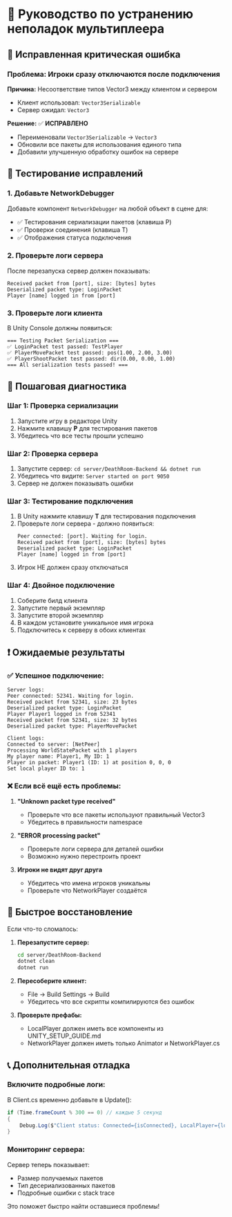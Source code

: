 # 🔧 Руководство по устранению неполадок мультиплеера

## 🚨 Исправленная критическая ошибка

### Проблема: Игроки сразу отключаются после подключения

**Причина:** Несоответствие типов Vector3 между клиентом и сервером

- Клиент использовал: `Vector3Serializable`
- Сервер ожидал: `Vector3`

**Решение:** ✅ **ИСПРАВЛЕНО**

- Переименовали `Vector3Serializable` → `Vector3`
- Обновили все пакеты для использования единого типа
- Добавили улучшенную обработку ошибок на сервере

## 🧪 Тестирование исправлений

### 1. Добавьте NetworkDebugger

Добавьте компонент `NetworkDebugger` на любой объект в сцене для:

- ✅ Тестирования сериализации пакетов (клавиша P)
- ✅ Проверки соединения (клавиша T)
- ✅ Отображения статуса подключения

### 2. Проверьте логи сервера

После перезапуска сервер должен показывать:

```
Received packet from [port], size: [bytes] bytes
Deserialized packet type: LoginPacket
Player [name] logged in from [port]
```

### 3. Проверьте логи клиента

В Unity Console должны появиться:

```
=== Testing Packet Serialization ===
✅ LoginPacket test passed: TestPlayer
✅ PlayerMovePacket test passed: pos(1.00, 2.00, 3.00)
✅ PlayerShootPacket test passed: dir(0.00, 0.00, 1.00)
=== All serialization tests passed! ===
```

## 📝 Пошаговая диагностика

### Шаг 1: Проверка сериализации

1. Запустите игру в редакторе Unity
2. Нажмите клавишу **P** для тестирования пакетов
3. Убедитесь что все тесты прошли успешно

### Шаг 2: Проверка сервера

1. Запустите сервер: `cd server/DeathRoom-Backend && dotnet run`
2. Убедитесь что видите: `Server started on port 9050`
3. Сервер не должен показывать ошибки

### Шаг 3: Тестирование подключения

1. В Unity нажмите клавишу **T** для тестирования подключения
2. Проверьте логи сервера - должно появиться:
   ```
   Peer connected: [port]. Waiting for login.
   Received packet from [port], size: [bytes] bytes
   Deserialized packet type: LoginPacket
   Player [name] logged in from [port]
   ```
3. Игрок НЕ должен сразу отключаться

### Шаг 4: Двойное подключение

1. Соберите билд клиента
2. Запустите первый экземпляр
3. Запустите второй экземпляр
4. В каждом установите уникальное имя игрока
5. Подключитесь к серверу в обоих клиентах

## ❗ Ожидаемые результаты

### ✅ Успешное подключение:

```
Server logs:
Peer connected: 52341. Waiting for login.
Received packet from 52341, size: 23 bytes
Deserialized packet type: LoginPacket
Player Player1 logged in from 52341
Received packet from 52341, size: 32 bytes
Deserialized packet type: PlayerMovePacket

Client logs:
Connected to server: [NetPeer]
Processing WorldStatePacket with 1 players
My player name: Player1, My ID: 1
Player in packet: Player1 (ID: 1) at position 0, 0, 0
Set local player ID to: 1
```

### ❌ Если всё ещё есть проблемы:

1. **"Unknown packet type received"**

   - Проверьте что все пакеты используют правильный Vector3
   - Убедитесь в правильности namespace

2. **"ERROR processing packet"**

   - Проверьте логи сервера для деталей ошибки
   - Возможно нужно перестроить проект

3. **Игроки не видят друг друга**
   - Убедитесь что имена игроков уникальны
   - Проверьте что NetworkPlayer создаётся

## 🔄 Быстрое восстановление

Если что-то сломалось:

1. **Перезапустите сервер:**

   ```bash
   cd server/DeathRoom-Backend
   dotnet clean
   dotnet run
   ```

2. **Пересоберите клиент:**

   - File → Build Settings → Build
   - Убедитесь что все скрипты компилируются без ошибок

3. **Проверьте префабы:**
   - LocalPlayer должен иметь все компоненты из UNITY_SETUP_GUIDE.md
   - NetworkPlayer должен иметь только Animator и NetworkPlayer.cs

## 📞 Дополнительная отладка

### Включите подробные логи:

В Client.cs временно добавьте в Update():

```csharp
if (Time.frameCount % 300 == 0) // каждые 5 секунд
{
    Debug.Log($"Client status: Connected={isConnected}, LocalPlayer={localPlayer != null}, NetworkPlayers={networkPlayers.Count}");
}
```

### Мониторинг сервера:

Сервер теперь показывает:

- Размер получаемых пакетов
- Тип десериализованных пакетов
- Подробные ошибки с stack trace

Это поможет быстро найти оставшиеся проблемы!
